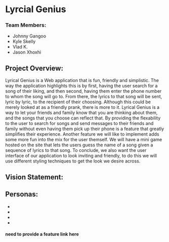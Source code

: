 # Lyrcial Genius
###  Team Members: 
- Johnny Gangoo
- Kyle Skelly
- Vlad K.
- Jason Xhoxhi

## Project Overview: 

Lyrical Genius is a Web application that is fun, friendly and simplistic. The way the application highlights this is by first, having the user search 
for a song of their liking, and then second, having them enter the phone number to whom the song will go to. From there, the lyrics to that song will be 
sent, lyric by lyric, to the recipient of their choosing. Although this could be merely looked at as a friendly prank, there is more to it. Lyrical Genius
is a way to let your friends and family know that you are thinking about them, and the songs that you choose can reflect that. By providing the flexability 
to the user to search for songs and send messages to their friends and family without even having them pick up their phone is a feature that greatly simplifies
their experience. Another feature we will like to implement adds some more fun into the mix for the user themself. We will have a mini game hosted on the site 
that lets the users guess the name of a song given a sequence of lyrics to that song. To conclude, we also want the user interface of our
application to look inviting and friendly, to do this we will use different styling techniques to get the look we desire across.

## Vision Statement:

## Personas:
- 
- 
- 
- 

#### need to provide a feature link here
